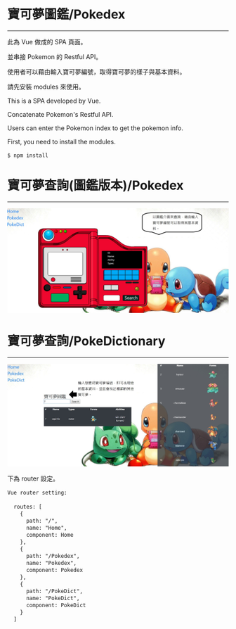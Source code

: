 # 寶可夢圖鑑/Pokedex

---

此為 Vue 做成的 SPA 頁面。

並串接 Pokemon 的 Restful API。

使用者可以藉由輸入寶可夢編號，取得寶可夢的樣子與基本資料。

請先安裝 modules 來使用。

This is a SPA developed by Vue.

Concatenate Pokemon's Restful API.

Users can enter the Pokemon index to get the pokemon info.

First, you need to install the modules.

```
$ npm install
```

# 寶可夢查詢(圖鑑版本)/Pokedex

---

<img src='https://raw.githubusercontent.com/tsen1220/pokedex-vue/master/src/assets/introduction.jpg' alt=''>

# 寶可夢查詢/PokeDictionary

---

<img src='https://raw.githubusercontent.com/tsen1220/pokedex-vue/master/src/assets/introduction1.jpg' alt=''>

下為 router 設定。

```
Vue router setting:

  routes: [
    {
      path: "/",
      name: "Home",
      component: Home
    },
    {
      path: "/Pokedex",
      name: "Pokedex",
      component: Pokedex
    },
    {
      path: "/PokeDict",
      name: "PokeDict",
      component: PokeDict
    }
  ]


```
